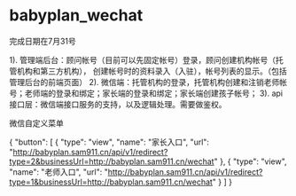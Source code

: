 # babyplan_wechat
完成日期在7月31号

1). 管理端后台：顾问帐号（目前可以先固定帐号）登录，顾问创建机构帐号（托管机构和第三方机构），
    创建帐号时的资料录入（入驻），帐号列表的显示。（包括管理后台的前端页面）
2). 微信端：托管机构的登录，托管机构创建和注销老师帐号；老师端的登录和绑定；家长端的登录和绑定；家长端创建孩子帐号；
3). api接口层：微信端接口服务的支持，以及逻辑处理。需要做鉴权。



微信自定义菜单

{
    "button": [
        {
            "type": "view",
            "name": "家长入口",
            "url": "http://babyplan.sam911.cn/api/v1/redirect?type=2&businessUrl=http://babyplan.sam911.cn/wechat"
        },
        {
            "type": "view",
            "name": "老师入口",
            "url": "http://babyplan.sam911.cn/api/v1/redirect?type=1&businessUrl=http://babyplan.sam911.cn/wechat"
        }
    ]
}
